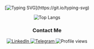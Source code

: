 <div align="center">

[![Typing SVG](https://readme-typing-svg.demolab.com?font=Reddit+Mono&pause=1000&color=F7F7F7&random=false&width=150&lines=Hello+World!)](https://git.io/typing-svg)

<div align="center">

![Top Langs](https://github-readme-stats.vercel.app/api/top-langs/?username=abdigaliarsen&show_icons=true&theme=dark&locale=en&layout=compact)

<div id="badges" align="center">
  
  ### Contact Me
 
   <a href="https://www.linkedin.com/in/arsen-abdigali/" target="_new">
      <img src="https://img.shields.io/badge/Linkedin-Arsen Abdigali-blue?logo=Linkedin" alt="LinkedIn"/>
  </a>
  <a href="https://t.me/arsen_jun" target="_new">
    <img src="https://img.shields.io/badge/Telegram-Arsen-blue?logo=telegram" alt="Telegram"/>
  </a>
  
  <img src="https://komarev.com/ghpvc/?username=abdigaliarsen&color=green" alt="Profile views"/>
  
</div>

</div>

</div>
